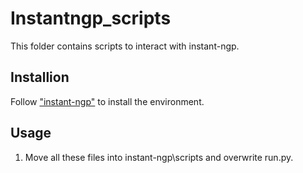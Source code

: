 # Instantngp_scripts

This folder contains scripts to interact with instant-ngp.

## Installion

Follow ["instant-ngp"](https://github.com/NVlabs/instant-ngp) to install the environment.  

## Usage

1. Move all these files into instant-ngp\scripts and overwrite run.py.
